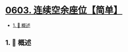 # [0603. 连续空余座位【简单】](https://github.com/Tdahuyou/TNotes.leetcode/tree/main/notes/0603.%20%E8%BF%9E%E7%BB%AD%E7%A9%BA%E4%BD%99%E5%BA%A7%E4%BD%8D%E3%80%90%E7%AE%80%E5%8D%95%E3%80%91)

<!-- region:toc -->

- [1. 📝 概述](#1--概述)

<!-- endregion:toc -->

## 1. 📝 概述
